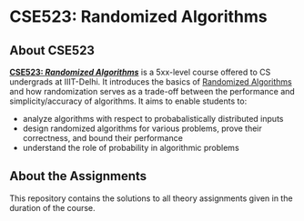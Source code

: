# CSE523: Randomized Algorithms

## About CSE523

**[CSE523: *Randomized Algorithms*](http://techtree.iiitd.edu.in/viewDescription/filename?=CSE523)** is a 5xx-level course offered to CS undergrads at IIIT-Delhi. It introduces the basics of [Randomized Algorithms](https://en.wikipedia.org/wiki/Randomized_algorithm) and how randomization serves as a trade-off between the performance and simplicity/accuracy of algorithms.
It aims to enable students to:

- analyze algorithms with respect to probabalistically distributed inputs
- design randomized algorithms for various problems, prove their correctness, and bound their performance
- understand the role of probability in algorithmic problems

## About the Assignments

This repository contains the solutions to all theory assignments given in the duration of the course.

